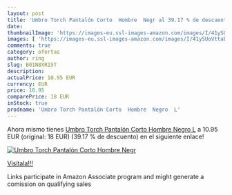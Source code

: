 ```yaml
---
layout: post
title: 'Umbro Torch Pantalón Corto  Hombre  Negr al 39.17 % de descuento'
date: 
thumbnailImage: 'https://images-eu.ssl-images-amazon.com/images/I/41ySUoVttaL._SL200_.jpg'
images: [ 'https://images-eu.ssl-images-amazon.com/images/I/41ySUoVttaL._SL200_.jpg' ]
comments: true
category: ofertas
author: ring
slug: B01N8XR15T
description:
actualPrice: 10.95 EUR
currency: EUR
price: 10.95
comparePrice: 18 EUR
inStock: true
prodname: 'Umbro Torch Pantalón Corto  Hombre  Negro  L'
---
```


Ahora mismo tienes [Umbro Torch Pantalón Corto  Hombre  Negro  L](https://www.amazon.es/dp/B01N8XR15T/?tag=tolees-21) a 10.95 EUR (original: 18 EUR) (39.17 %  de descuento) en el siguiente enlace!

[![Umbro Torch Pantalón Corto  Hombre  Negr](https://images-eu.ssl-images-amazon.com/images/I/41ySUoVttaL._SL200_.jpg)](https://www.amazon.es/dp/B01N8XR15T/?tag=tolees-21)

[Visítala!!!](https://www.amazon.es/dp/B01N8XR15T/?tag=tolees-21)

Links participate in Amazon Associate program and might generate a comission on qualifying sales
